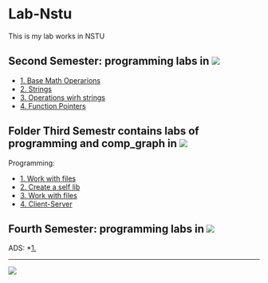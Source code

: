 # Lab-Nstu
This is my lab works in NSTU

Second Semester: programming labs in 
[![](https://img.shields.io/badge/C-00599C?style=for-the-badge&logo=c&logoColor=white)](C/)
---
* [1. Base Math Operarions](Lab-Nstu/2Sem/Lab1)
* [2. Strings](Lab-Nstu/2Sem/Lab2)
* [3. Operations wirh strings](Lab-Nstu/2Sem/Lab3)
* [4. Function Pointers ](Lab-Nstu/2Sem/Lab4)



Folder Third Semestr contains labs of programming and comp_graph in 
[![](https://img.shields.io/badge/C-00599C?style=for-the-badge&logo=c&logoColor=white)](C/)
---
Programming:
* [1. Work with files](Lab-Nstu/3_Semestr/Programming/Lab_1)
* [2. Create a self lib](Lab-Nstu/3_Semestr/Programming/Lab_2)
* [3. Work with files](Lab-Nstu/3_Semestr/Programming/Lab_3)
* [4. Client-Server ](Lab-Nstu/3_Semestr/Programming/Lab_4)



Fourth Semester: programming labs in 
[![](https://img.shields.io/badge/C%2B%2B-00599C?style=for-the-badge&logo=c%2B%2B&logoColor=white)](C++/)
---
ADS:
*[1. ](Lab-Nstu/4_Semestr/ASD/Lab_1)

--------------------------------------------------------------------
![](https://tokei.rs/b1/github/cppshizoidS/Lab-Nstu?category=code)

